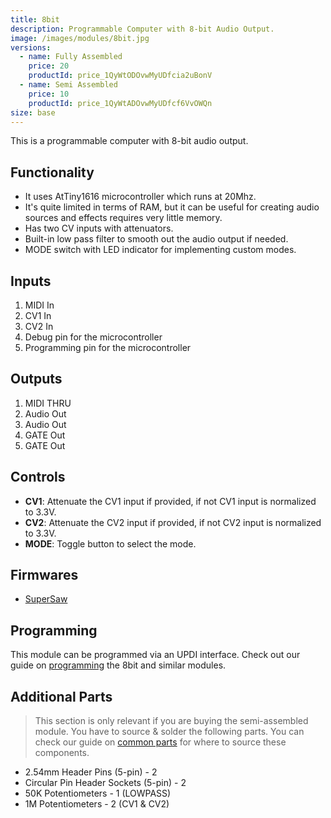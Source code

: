 ```yaml
---
title: 8bit
description: Programmable Computer with 8-bit Audio Output.
image: /images/modules/8bit.jpg
versions:
  - name: Fully Assembled
    price: 20
    productId: price_1QyWtODOvwMyUDfcia2uBonV
  - name: Semi Assembled
    price: 10
    productId: price_1QyWtADOvwMyUDfcf6VvOWQn
size: base
---
```


This is a programmable computer with 8-bit audio output.

## Functionality

* It uses AtTiny1616 microcontroller which runs at 20Mhz.
* It's quite limited in terms of RAM, but it can be useful for creating audio sources and effects requires very little memory.
* Has two CV inputs with attenuators.
* Built-in low pass filter to smooth out the audio output if needed.
* MODE switch with LED indicator for implementing custom modes.

## Inputs

1. MIDI In
2. CV1 In
3. CV2 In
4. Debug pin for the microcontroller
5. Programming pin for the microcontroller

## Outputs

1. MIDI THRU
2. Audio Out
3. Audio Out
4. GATE Out
5. GATE Out

## Controls

* **CV1**: Attenuate the CV1 input if provided, if not CV1 input is normalized to 3.3V.
* **CV2**: Attenuate the CV2 input if provided, if not CV2 input is normalized to 3.3V.
* **MODE**: Toggle button to select the mode.

## Firmwares

* [SuperSaw](/docs/8bit/supersaw-firmware)


## Programming

This module can be programmed via an UPDI interface. Check out our guide on [programming](/docs/technical-details/programming-digital-modules) the 8bit and similar modules.


## Additional Parts

> This section is only relevant if you are buying the semi-assembled module. You have to source & solder the following parts. You can check our guide on [common parts](/docs/technical-details/common-parts) for where to source these components.

* 2.54mm Header Pins (5-pin) - 2
* Circular Pin Header Sockets (5-pin) - 2
* 50K Potentiometers - 1 (LOWPASS)
* 1M Potentiometers - 2 (CV1 & CV2)
